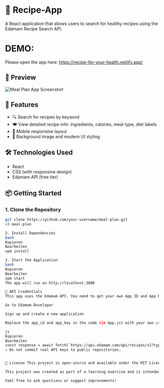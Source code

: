 # 🥗 Recipe-App

A React application that allows users to search for healthy recipes using the Edamam Recipe Search API.

# DEMO:

Please open the app here: https://recipe-for-your-health.netlify.app/

## 📸 Preview

![Meal Plan App Screenshot](sreenshot.png)

## 🚀 Features

- 🔍 Search for recipes by keyword
- 🍽 View detailed recipe info: ingredients, calories, meal type, diet labels
- 📱 Mobile responsive layout
- 🎨 Background image and modern UI styling

## 🛠 Technologies Used

- React
- CSS (with responsive design)
- Edamam API (free tier)

## 📦 Getting Started

### 1. Clone the Repository

```bash
git clone https://github.com/your-username/meal-plan.git
cd meal-plan

2. Install Dependencies
bash
Kopieren
Bearbeiten
npm install

3. Start the Application
bash
Kopieren
Bearbeiten
npm start
The app will run on http://localhost:3000

🔑 API Credentials
This app uses the Edamam API. You need to get your own App ID and App Key.

Go to Edamam Developer

Sign up and create a new application

Replace the app_id and app_key in the code (in App.js) with your own credentials:

js
Kopieren
Bearbeiten
const response = await fetch(`https://api.edamam.com/api/recipes/v2?type=public&q=${wordSubmitted}&app_id=YOUR_APP_ID&app_key=YOUR_APP_KEY`);
⚠️ Do not commit real API keys to public repositories.


📌 License This project is open-source and available under the MIT License.

This project was created as part of a learning exercise and is intended for educational use only.

Feel free to ask questions or suggest improvements!


